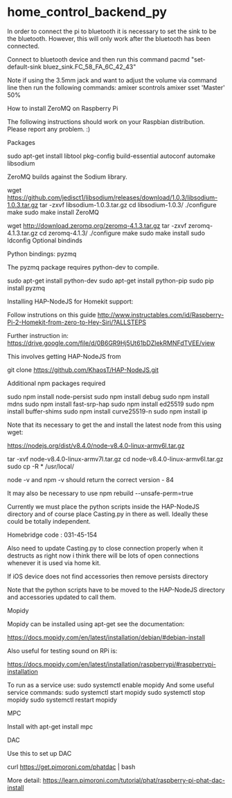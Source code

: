 # home_control_backend_py


In order to connect the pi to bluetooth it is necessary to set the sink to be the bluetooth. However, this will only work after the bluetooth has been connected.

Connect to bluetooth device and then run this command pacmd "set-default-sink bluez_sink.FC_58_FA_6C_42_43"


Note if using the 3.5mm jack and want to adjust the volume via command line then run the following commands:
amixer scontrols
amixer sset 'Master' 50%

How to install ZeroMQ on Raspberry Pi

The following instructions should work on your Raspbian distribution. Please report any problem. :)

Packages

sudo apt-get install libtool pkg-config build-essential autoconf automake
libsodium

ZeroMQ builds against the Sodium library.

wget https://github.com/jedisct1/libsodium/releases/download/1.0.3/libsodium-1.0.3.tar.gz
tar -zxvf libsodium-1.0.3.tar.gz
cd libsodium-1.0.3/
./configure
make
sudo make install
ZeroMQ

wget http://download.zeromq.org/zeromq-4.1.3.tar.gz
tar -zxvf zeromq-4.1.3.tar.gz
cd zeromq-4.1.3/
./configure
make
sudo make install
sudo ldconfig
Optional bindinds

Python bindings: pyzmq

The pyzmq package requires python-dev to compile.

sudo apt-get install python-dev
sudo apt-get install python-pip
sudo pip install pyzmq


Installing HAP-NodeJS for Homekit support:

Follow instrutions on this guide
http://www.instructables.com/id/Raspberry-Pi-2-Homekit-from-zero-to-Hey-Siri/?ALLSTEPS

Further instruction in: https://drive.google.com/file/d/0B6GR9Hj5Ut61bDZlekRMNFdTVEE/view

This involves getting HAP-NodeJS from

git clone https://github.com/KhaosT/HAP-NodeJS.git

Additional npm packages required

sudo npm install node-persist
sudo npm install debug
sudo npm install mdns
sudo npm install fast-srp-hap
sudo npm install ed25519
sudo npm install buffer-shims
sudo npm install curve25519-n
sudo npm install ip

Note that its necessary to get the and install the latest node from this using wget:

https://nodejs.org/dist/v8.4.0/node-v8.4.0-linux-armv6l.tar.gz

tar -xvf node-v8.4.0-linux-armv7l.tar.gz
cd node-v8.4.0-linux-armv6l.tar.gz
sudo cp -R * /usr/local/

node -v and npm -v should return the correct version - 84

It may also be necessary to use npm rebuild --unsafe-perm=true

Currently we must place the python scripts inside the HAP-NodeJS directory and of course place Casting.py in there as well. Ideally these could be totally independent. 

Homebridge code : 031-45-154

Also need to update Casting.py to close connection properly when it destructs as right now i think there will be lots of open connections whenever it is used via home kit.

If iOS device does not find accessories then remove persists directory

Note that the python scripts have to be moved to the HAP-NodeJS directory and accessories updated to call them.


Mopidy

Mopidy can be installed using apt-get see the documentation:

https://docs.mopidy.com/en/latest/installation/debian/#debian-install

Also useful for testing sound on RPi is:

https://docs.mopidy.com/en/latest/installation/raspberrypi/#raspberrypi-installation

To run as a service use: sudo systemctl enable mopidy
And some useful service commands:
sudo systemctl start mopidy
sudo systemctl stop mopidy
sudo systemctl restart mopidy


MPC

Install with apt-get install mpc


DAC

Use this to set up DAC

curl https://get.pimoroni.com/phatdac | bash

More detail: https://learn.pimoroni.com/tutorial/phat/raspberry-pi-phat-dac-install


